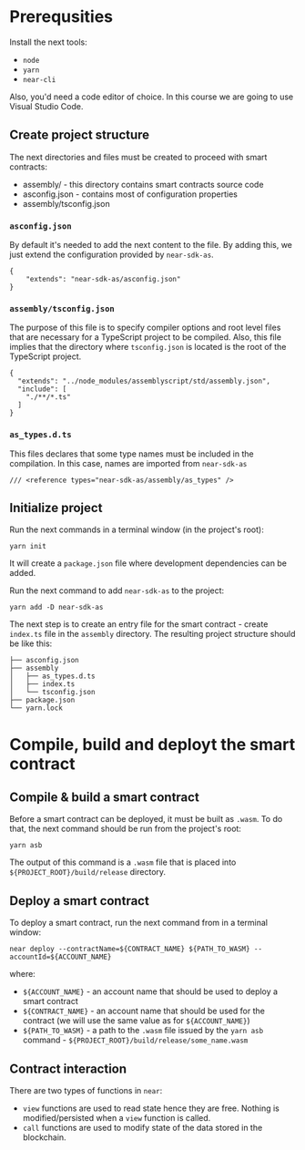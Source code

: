 # Prerequsities

Install the next tools:
* `node`
* `yarn`
* `near-cli`

Also, you'd need a code editor of choice. In this course we are going to use Visual Studio Code.

## Create project structure

The next directories and files must be created to proceed with smart contracts:
* assembly/ - this directory contains smart contracts source code
* asconfig.json - contains most of configuration properties
* assembly/tsconfig.json

### `asconfig.json`
By default it's needed to add the next content to the file. By adding this, we just extend the configuration provided by `near-sdk-as`.
```
{
    "extends": "near-sdk-as/asconfig.json"
}
```

### `assembly/tsconfig.json`
The purpose of this file is to specify compiler options and root level files that are necessary for a TypeScript project to be compiled.
Also, this file implies that the directory where `tsconfig.json` is located is the root of the TypeScript project.
```
{
  "extends": "../node_modules/assemblyscript/std/assembly.json",
  "include": [
    "./**/*.ts"
  ]
}
```

### `as_types.d.ts`
This files declares that some type names must be included in the compilation. In this case, names are imported from `near-sdk-as`
```
/// <reference types="near-sdk-as/assembly/as_types" />
```

## Initialize project

Run the next commands in a terminal window (in the project's root):
```
yarn init
```
It will create a `package.json` file where development dependencies can be added.


Run the next command to add `near-sdk-as` to the project:
```
yarn add -D near-sdk-as
```

The next step is to create an entry file for the smart contract - create `index.ts` file in the `assembly` directory.
The resulting project structure should be like this:
```
├── asconfig.json
├── assembly
│   ├── as_types.d.ts
│   ├── index.ts
│   └── tsconfig.json
├── package.json
└── yarn.lock
```

# Compile, build and deployt the smart contract

## Compile & build a smart contract
Before a smart contract can be deployed, it must be built as `.wasm`. 
To do that, the next command should be run from the project's root:
```
yarn asb
```

The output of this command is a `.wasm` file that is placed into `${PROJECT_ROOT}/build/release` directory.

## Deploy a smart contract
To deploy a smart contract, run the next command from in a terminal window:
```
near deploy --contractName=${CONTRACT_NAME} ${PATH_TO_WASM} --accountId=${ACCOUNT_NAME}
```
where:
* `${ACCOUNT_NAME}` - an account name that should be used to deploy a smart contract
* `${CONTRACT_NAME}` - an account name that should be used for the contract (we will use the same value as for `${ACCOUNT_NAME}`)
* `${PATH_TO_WASM}` - a path to the `.wasm` file issued by the `yarn asb` command - `${PROJECT_ROOT}/build/release/some_name.wasm`

## Contract interaction

There are two types of functions in `near`:
* `view` functions are used to read state hence they are free. Nothing is modified/persisted when a `view` function is called.
* `call` functions are used to modify state of the data stored in the blockchain.
